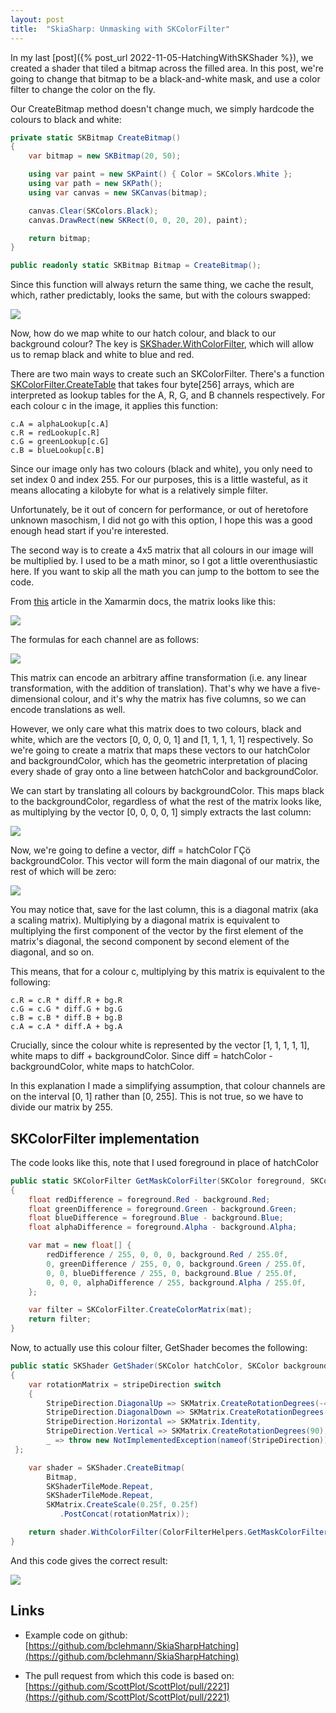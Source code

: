```yaml
---
layout: post
title:  "SkiaSharp: Unmasking with SKColorFilter"
---
```


In my last [post]({% post_url 2022-11-05-HatchingWithSKShader %}), we created a shader that tiled a bitmap across the filled area. In this post, we're going to change that bitmap to be a black-and-white mask, and use a color filter to change the color on the fly.

Our CreateBitmap method doesn't change much, we simply hardcode the colours to black and white:

```cs
private static SKBitmap CreateBitmap()
{
    var bitmap = new SKBitmap(20, 50);

    using var paint = new SKPaint() { Color = SKColors.White };
    using var path = new SKPath();
    using var canvas = new SKCanvas(bitmap);

    canvas.Clear(SKColors.Black);
    canvas.DrawRect(new SKRect(0, 0, 20, 20), paint);

    return bitmap;
}

public readonly static SKBitmap Bitmap = CreateBitmap();
```

Since this function will always return the same thing, we cache the result, which, rather predictably, looks the same, but with the colours swapped:

![](https://cdn-images-1.medium.com/max/2000/1*ly1s7o4LPxL0ncfq4NoqUw.png)

Now, how do we map white to our hatch colour, and black to our background colour? The key is [SKShader.WithColorFilter](https://learn.microsoft.com/en-us/dotnet/api/skiasharp.skshader.withcolorfilter?view=skiasharp-2.88),  which will allow us to remap black and white to blue and red.

There are two main ways to create such an SKColorFilter. There's a function [SKColorFilter.CreateTable](https://learn.microsoft.com/en-us/dotnet/api/skiasharp.skcolorfilter.createtable?view=skiasharp-2.88#skiasharp-skcolorfilter-createtable(system-byte()-system-byte()-system-byte()-system-byte())) that takes four   byte[256] arrays, which are interpreted as lookup tables for the A, R, G, and B channels respectively. For each colour c in the image, it applies this function:

    c.A = alphaLookup[c.A]
    c.R = redLookup[c.R]
    c.G = greenLookup[c.G]
    c.B = blueLookup[c.B]

Since our image only has two colours (black and white), you only need to set index 0 and index 255. For our purposes, this is a little wasteful, as it means allocating a kilobyte for what is a relatively simple filter.

Unfortunately, be it out of concern for performance, or out of heretofore unknown masochism, I did not go with this option, I hope this was a good enough head start if you're interested.

The second way is to create a 4x5 matrix that all colours in our image will be multiplied by. I used to be a math minor, so I got a little overenthusiastic here. If you want to skip all the math you can jump to the bottom to see the code.

From [this](https://learn.microsoft.com/en-us/xamarin/xamarin-forms/user-interface/graphics/skiasharp/effects/color-filters) article in the Xamarmin docs, the matrix looks like this:

![](https://cdn-images-1.medium.com/max/2000/1*ilysm8PNMH2ls81_cGWobw.png)

The formulas for each channel are as follows:

![](https://cdn-images-1.medium.com/max/2186/1*mwfZOz_A0RK1Y_KYNxXq5Q.png)

This matrix can encode an arbitrary affine transformation (i.e. any linear transformation, with the addition of translation). That's why we have a five-dimensional colour, and it's why the matrix has five columns, so we can encode translations as well.

However, we only care what this matrix does to two colours, black and white, which are the vectors [0, 0, 0, 0, 1] and [1, 1, 1, 1, 1] respectively. So we're going to create a matrix that maps these vectors to our hatchColor and backgroundColor, which has the geometric interpretation of placing every shade of gray onto a line between hatchColor and backgroundColor.

We can start by translating all colours by backgroundColor. This maps black to the backgroundColor, regardless of what the rest of the matrix looks like, as multiplying by the vector [0, 0, 0, 0, 1] simply extracts the last column:

![](https://cdn-images-1.medium.com/max/2000/1*LeV2bO-O74AldFs1DxaX_A.png)

Now, we're going to define a vector, diff = hatchColor  ΓÇö  backgroundColor. This vector will form the main diagonal of our matrix, the rest of which will be zero:

![](https://cdn-images-1.medium.com/max/2000/1*QdFQOFn-tkFrj25IDfi18w.png)

You may notice that, save for the last column, this is a diagonal matrix (aka a scaling matrix). Multiplying by a diagonal matrix is equivalent to multiplying the first component of the vector by the first element of the matrix's diagonal, the second component by second element of the diagonal, and so on.

This means, that for a colour c, multiplying by this matrix is equivalent to the following:

    c.R = c.R * diff.R + bg.R
    c.G = c.G * diff.G + bg.G
    c.B = c.B * diff.B + bg.B
    c.A = c.A * diff.A + bg.A

Crucially, since the colour white is represented by the vector [1, 1, 1, 1, 1], white maps to diff + backgroundColor. Since diff = hatchColor - backgroundColor, white maps to hatchColor.

In this explanation I made a simplifying assumption, that colour channels are on the interval [0, 1] rather than [0, 255]. This is not true, so we have to divide our matrix by 255.

## SKColorFilter implementation

The code looks like this, note that I used foreground in place of hatchColor 

```cs
public static SKColorFilter GetMaskColorFilter(SKColor foreground, SKColor background)
{
    float redDifference = foreground.Red - background.Red;
    float greenDifference = foreground.Green - background.Green;
    float blueDifference = foreground.Blue - background.Blue;
    float alphaDifference = foreground.Alpha - background.Alpha;

    var mat = new float[] {
        redDifference / 255, 0, 0, 0, background.Red / 255.0f,
        0, greenDifference / 255, 0, 0, background.Green / 255.0f,
        0, 0, blueDifference / 255, 0, background.Blue / 255.0f,
        0, 0, 0, alphaDifference / 255, background.Alpha / 255.0f,
    };

    var filter = SKColorFilter.CreateColorMatrix(mat);
    return filter;
}
```

Now, to actually use this colour filter, GetShader becomes the following:

```cs
public static SKShader GetShader(SKColor hatchColor, SKColor backgroundColor, StripeDirection stripeDirection = StripeDirection.Horizontal)
{
    var rotationMatrix = stripeDirection switch
    {
        StripeDirection.DiagonalUp => SKMatrix.CreateRotationDegrees(-45),
        StripeDirection.DiagonalDown => SKMatrix.CreateRotationDegrees(45),
        StripeDirection.Horizontal => SKMatrix.Identity,
        StripeDirection.Vertical => SKMatrix.CreateRotationDegrees(90),
        _ => throw new NotImplementedException(nameof(StripeDirection))
 };

    var shader = SKShader.CreateBitmap(
        Bitmap,
        SKShaderTileMode.Repeat,
        SKShaderTileMode.Repeat,
        SKMatrix.CreateScale(0.25f, 0.25f)
           .PostConcat(rotationMatrix));

    return shader.WithColorFilter(ColorFilterHelpers.GetMaskColorFilter(hatchColor, backgroundColor));
}
```

And this code gives the correct result:

![](https://cdn-images-1.medium.com/max/2000/1*TPCU51q5_33FC9bVIAyB3g.png)

## Links

* Example code on github: [https://github.com/bclehmann/SkiaSharpHatching](https://github.com/bclehmann/SkiaSharpHatching)

* The pull request from which this code is based on: [https://github.com/ScottPlot/ScottPlot/pull/2221](https://github.com/ScottPlot/ScottPlot/pull/2221)
